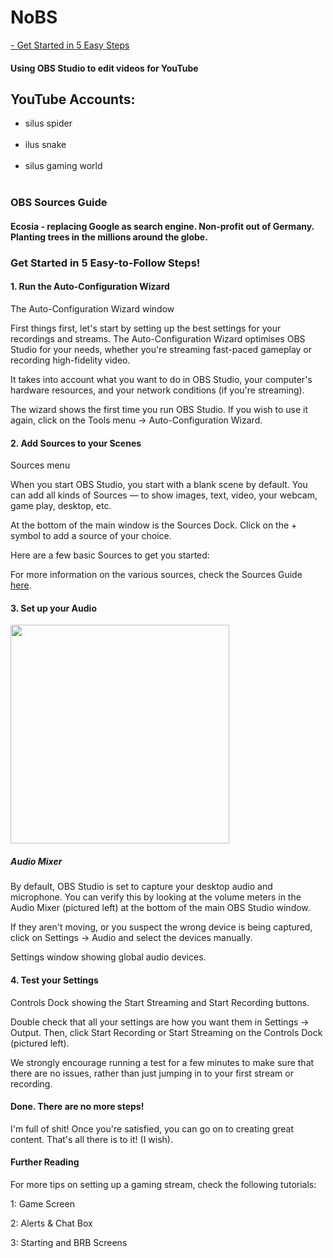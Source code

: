 <h1>NoBS</h1>
<a href="https://obsproject.com/help"> - Get Started in 5 Easy Steps</a>

<h4>Using OBS Studio to edit videos for YouTube</h4>

<h2>YouTube Accounts:</h2>
<ul>
<li>silus spider</li>&nbsp;&#13;&#13;
<li>ilus snake</li>&nbsp;&#13;&#13;
<li>silus gaming world</li>&nbsp;&#13;&#13;
<li)squid</li>&nbsp;&#13;&#13;
</ul>

<h3>OBS Sources Guide</h3>

<h4>Ecosia - replacing Google as search engine.  Non-profit out of Germany.  Planting trees in the millions around the globe.</h4>

<h3>Get Started in 5 Easy-to-Follow Steps!</h3>
<h4>1. Run the Auto-Configuration Wizard</h4>
<p>The Auto-Configuration Wizard window</p>

<p>First things first, let's start by setting up the best settings for your recordings and streams. The Auto-Configuration Wizard optimises OBS Studio for your needs, whether you're streaming fast-paced gameplay or recording high-fidelity video.</p>

<p>It takes into account what you want to do in OBS Studio, your computer's hardware resources, and your network conditions (if you're streaming).</p>

<p>The wizard shows the first time you run OBS Studio. If you wish to use it again, click on the Tools menu → Auto-Configuration Wizard.</p>

<h4>2. Add Sources to your Scenes</h4>
<p>Sources menu</p>

<p>When you start OBS Studio, you start with a blank scene by default. You can add all kinds of Sources — to show images, text, video, your webcam, game play, desktop, etc.</p>

<p>At the bottom of the main window is the Sources Dock. Click on the + symbol to add a source of your choice.</p>
<p>Here are a few basic Sources to get you started:</p>

<p>For more information on the various sources, check the Sources Guide <a href="https://obsproject.com/kb/sources-guide" target="_blank" rel="noopener noreferrer">here</a>.</p>

<h4>3. Set up your Audio</h4>

<img src="https://user-images.githubusercontent.com/41387907/226399057-cc6973a9-cb4c-4200-a93e-b519eb1f3e45.png" width="350" />

<h5>Audio Mixer</h5>
<p>By default, OBS Studio is set to capture your desktop audio and microphone. You can verify this by looking at the volume meters in the Audio Mixer (pictured left) at the bottom of the main OBS Studio window.</p>

<p>If they aren't moving, or you suspect the wrong device is being captured, click on Settings → Audio and select the devices manually.</p>

Settings window showing global audio devices.

<h4>4. Test your Settings</h4>

<p>Controls Dock showing the Start Streaming and Start Recording buttons.</p>

<p>Double check that all your settings are how you want them in Settings → Output. Then, click Start Recording or Start Streaming on the Controls Dock (pictured left).</p>

<p>We strongly encourage running a test for a few minutes to make sure that there are no issues, rather than just jumping in to your first stream or recording.</p>

<h4>Done. There are no more steps!</h4>

<p>I'm full of shit!  Once you're satisfied, you can go on to creating great content. That's all there is to it!  (I wish).</p>

<h4>Further Reading</h4>
For more tips on setting up a gaming stream, check the following tutorials:

  1: Game Screen

  2: Alerts & Chat Box

  3: Starting and BRB Screens
